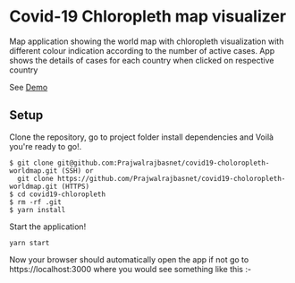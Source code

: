# Covid-19 Chloropleth map visualizer

Map application showing the world map with chloropleth visualization with different colour indication according to the number of active cases. App shows the details of cases for each country when clicked on respective country

See [Demo](https://prajwalrajbasnet.github.io/covid19-choloropleth-worldmap/)

## Setup

Clone the repository, go to project folder install dependencies and Voilà you're ready to go!.

    $ git clone git@github.com:Prajwalrajbasnet/covid19-choloropleth-worldmap.git (SSH) or
      git clone https://github.com/Prajwalrajbasnet/covid19-choloropleth-worldmap.git (HTTPS)
    $ cd covid19-chloropleth
    $ rm -rf .git
    $ yarn install

Start the application!

`yarn start`

Now your browser should automatically open the app if not go to https://localhost:3000 where you would see something like this :-
